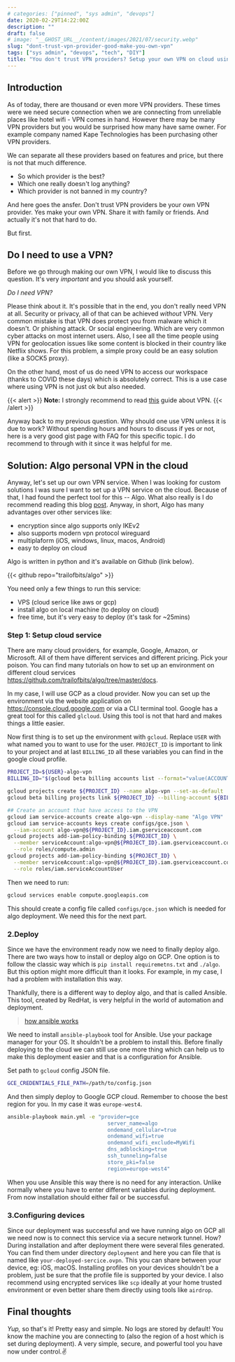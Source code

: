 ```yaml
---
# categories: ["pinned", "sys admin", "devops"]
date: 2020-02-29T14:22:00Z
description: ""
draft: false
# image: "__GHOST_URL__/content/images/2021/07/security.webp"
slug: "dont-trust-vpn-provider-good-make-you-own-vpn"
tags: ["sys admin", "devops", "tech", "DIY"]
title: "You don't trust VPN providers? Setup your own VPN on cloud using Ansible."
---
```



## Introduction

As of today, there are thousand or even more VPN providers. These times were we need secure connection when we are connecting from unreliable places like hotel wifi - VPN comes in hand. However there may be many VPN providers but you would be surprised how many have same owner. For example company named Kape Technologies has been purchasing other VPN providers.

We can separate all these providers based on features and price, but there is not that much difference.

*  So which provider is the best?
*  Which one really doesn't log anything?
*  Which provider is not banned in my country?

And here goes the ansfer. Don't trust VPN providers be your own VPN provider. Yes make your own VPN. Share it with family or friends. And actually it's not that hard to do.

But first.

## Do I need to use a VPN?

Before we go through making our own VPN, I would like to discuss this question. It's very _important_ and you should ask yourself.

_Do I need VPN?_

Please think about it. It's possible that in the end, you don't really need VPN at all. Security or privacy, all of that can be achieved _without_ VPN. Very common mistake is that VPN does protect you from malware which it doesn't. Or phishing attack. Or social engineering. Which are very common cyber attacks on most internet users. Also, I see all the time people using VPN for geolocation issues like some content is blocked in their country like Netflix shows. For this problem, a simple proxy could be an easy solution (like a SOCK5 proxy).

On the other hand, most of us do need VPN to access our workspace (thanks to COVID these days) which is absolutely correct. This is a use case where using VPN is not just ok but also needed.

{{< alert >}}
**Note:** I strongly recommend to read [this](https://gist.github.com/joepie91/5a9909939e6ce7d09e29) guide about VPN.
{{< /alert >}}

Anyway back to my previous question. Why should one use VPN unless it is due to work?  Without spending hours and hours to discuss if yes or not, here is a very good gist page with FAQ for this specific topic. I do recommend to through with it since it was helpful for me.


## Solution: Algo personal VPN in the cloud

Anyway, let's set up our own VPN service. When I was looking for custom solutions I was sure I want to set up a VPN service on the cloud. Because of that, I had found the perfect tool for this -- Algo. What also really is I do recommend reading this blog [post](https://blog.trailofbits.com/2016/12/12/meet-algo-the-vpn-that-works/). Anyway, in short, Algo has many advantages over other services like:

* encryption since algo supports only IKEv2
* also supports modern vpn protocol wireguard
* multiplaform (iOS, windows, linux, macos, Android)
* easy to deploy on cloud

Algo is written in python and it's available on Github (link below).

{{< github repo="trailofbits/algo" >}}

You need only a few things to run this service:

* VPS (cloud serice like aws or gcp)
* install algo on local machine (to deploy on cloud)
* free time, but it's very easy to deploy (it's task for ~25mins)

### Step 1: Setup cloud service

There are many cloud providers, for example, Google, Amazon, or Microsoft. All of them have different services and different pricing. Pick your poison. You can find many tutorials on how to set up an environment on different cloud services https://github.com/trailofbits/algo/tree/master/docs.

In my case, I will use GCP as a cloud provider. Now you can set up the environment via the website application on https://console.cloud.google.com or via a CLI terminal tool. Google has a great tool for this called `glcloud`. Using this tool is not that hard and makes things a little easier.

Now first thing is to set up the environment with `gcloud`. Replace `USER` with what named you to want to use for the user. `PROJECT_ID` is important to link to your project and at last `BILLING_ID` all these variables you can find in the google cloud profile.

```bash
PROJECT_ID=${USER}-algo-vpn
BILLING_ID="$(gcloud beta billing accounts list --format="value(ACCOUNT_ID)")"

gcloud projects create ${PROJECT_ID} --name algo-vpn --set-as-default
gcloud beta billing projects link ${PROJECT_ID} --billing-account ${BILLING_ID}

## Create an account that have access to the VPN
gcloud iam service-accounts create algo-vpn --display-name "Algo VPN"
gcloud iam service-accounts keys create configs/gce.json \
  --iam-account algo-vpn@${PROJECT_ID}.iam.gserviceaccount.com
gcloud projects add-iam-policy-binding ${PROJECT_ID} \
  --member serviceAccount:algo-vpn@${PROJECT_ID}.iam.gserviceaccount.com \
  --role roles/compute.admin
gcloud projects add-iam-policy-binding ${PROJECT_ID} \
  --member serviceAccount:algo-vpn@${PROJECT_ID}.iam.gserviceaccount.com \
  --role roles/iam.serviceAccountUser
```

Then we need to run:

```bash
gcloud services enable compute.googleapis.com
```

This should create a config file called `configs/gce.json` which is needed for algo deployment. We need this for the next part.

### 2.Deploy

Since we have the environment ready now we need to finally deploy algo. There are two ways how to install or deploy algo on GCP. One option is to follow the classic way which is `pip install requiremetns.txt` and `./algo`. But this option might more difficult than it looks. For example, in my case, I had a problem with installation this way.

Thankfully, there is a different way to deploy algo, and that is called Ansible. This tool, created by RedHat, is very helpful in the world of automation and deployment.

> [how ansible works](https://www.ansible.com/overview/how-ansible-works)

We need to install `ansible-playbook` tool for Ansible. Use your package manager for your OS. It shouldn't be a problem to install this. Before finally deploying to the cloud we can still use one more thing which can help us to make this deployment easier and that is a configuration for Ansible.

Set path to `gcloud` config JSON file.

```bash
GCE_CREDENTIALS_FILE_PATH=/path/to/config.json
```

And then simply deploy to Google GCP cloud. Remember to choose the best region for you. In my case it was `europe-west4`.

```bash
ansible-playbook main.yml -e "provider=gce
                                server_name=algo
                                ondemand_cellular=true
                                ondemand_wifi=true
                                ondemand_wifi_exclude=MyWifi
                                dns_adblocking=true
                                ssh_tunneling=false
                                store_pki=false
                                region=europe-west4"
```

When you use Ansible this way there is no need for any interaction. Unlike normally where you have to enter different variables during deployment. From now installation should either fail or be successful.

### 3.Configuring devices

Since our deployment was successful and we have running algo on GCP all we need now is to connect this service via a secure network tunnel. How? During installation and after deployment there were several files generated. You can find them under directory `deployment` and here you can file that is named like `your-deployed-sercice.ovpn`. This you can share between your device, eg: iOS, macOS. Installing profiles on your devices shouldn't be a problem, just be sure that the profile file is supported by your device. I also recommend using encrypted services like `scp` ideally at your home trusted environment or even better share them directly using tools like `airdrop`.

## Final thoughts

_Yup,_ so that's it! Pretty easy and simple. No logs are stored by default! You know the machine you are connecting to (also the region of a host which is set during deployment). A very simple, secure, and powerful tool you have now under control.✌
